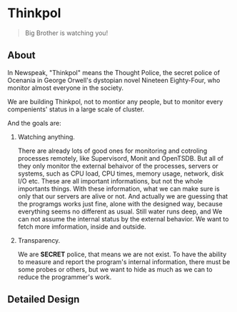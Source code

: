 Thinkpol
========

> Big Brother is watching you!

## About

In Newspeak, "Thinkpol" means the Thought Police, the secret police of Ocenania in George Orwell's dystopian novel Nineteen Eighty-Four, who monitor almost everyone in the society.

We are building Thinkpol, not to montior any people, but to monitor every compenients' status in a large scale of cluster.

And the goals are:

1. Watching anything. 

    There are already lots of good ones for monitoring and cotroling processes remotely, like Supervisord, Monit and OpenTSDB. But all of they only monitor the external behaivor of the processes, servers or systems, such as CPU load, CPU times, memory usage, network, disk I/O etc. These are all important informations, but not the whole importants things. With these information, what we can make sure is only that our servers are alive or not. And actually we are guessing that the programgs works just fine, alone with the designed way, because everything seems no different as usual. Still water runs deep, and We can not assume the internal status by the external behavior. We want to fetch more imformation, inside and outside.

2. Transparency.

    We are **SECRET** police, that means we are not exist. To have the ability to measure and report the program's internal information, there must be some probes or others, but we want to hide as much as we can to reduce the programmer's work. 
    
## Detailed Design
